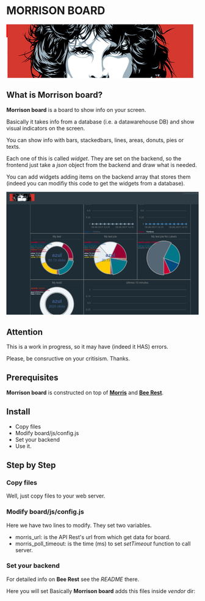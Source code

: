 # MORRISON BOARD

![Morrison board](./board/images/morrison_logo.png)

## What is **Morrison board**?

**Morrison board** is a board to show info on your screen.

Basically it takes info from a database (i.e. a datawarehouse DB) and show visual indicators on the screen.

You can show info with bars, stackedbars, lines, areas, donuts, pies or texts.

Each one of this is called *widget*. They are set on the backend, so the frontend just take a *json* object from the backend and draw what is needed.

You can add widgets adding items on the backend array that stores them (indeed you can modifiy this code to get the widgets from a database).

![Morrison board](./board/images/sample.jpg)

## Attention

This is a work in progress, so it may have (indeed it HAS) errors.

Please, be consructive on your critisism. Thanks.

## Prerequisites

**Morrison board** is constructed on top of **[Morris](https://morrisjs.github.io/morris.js/)** and **[Bee Rest](https://github.com/juanmatias/BeeRest)**.

## Install

  - Copy files
  - Modify board/js/config.js
  - Set your backend
  - Use it.

## Step by Step

### Copy files

Well, just copy files to your web server.

### Modify board/js/config.js

Here we have two lines to modify. They set two variables.

  - morris_url: is the API Rest's url from which get data for board.
  - morris_poll_timeout: is the time (ms) to set *setTimeout* function to call server.

### Set your backend

For detailed info on **Bee Rest** see the *README* there.

Here you will set
Basically **Morrison board** adds this files inside *vendor* dir:
